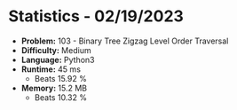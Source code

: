 # Statistics - 02/19/2023 

- **Problem:** 103 - Binary Tree Zigzag Level Order Traversal 
- **Difficulty:** Medium 
- **Language:** Python3 
- **Runtime:** 45 ms 
    - Beats 15.92 % 
- **Memory:** 15.2 MB 
    - Beats 10.32 % 